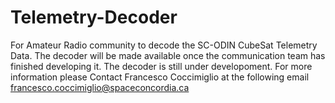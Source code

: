 # Telemetry-Decoder
For Amateur Radio community to decode the SC-ODIN CubeSat Telemetry Data.
The decoder will be made available once the communication team has finished developing it. The decoder is still under developoment.
For more information please Contact Francesco Coccimiglio at the following email francesco.coccimiglio@spaceconcordia.ca
